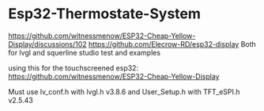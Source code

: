 # Esp32-Thermostate-System
https://github.com/witnessmenow/ESP32-Cheap-Yellow-Display/discussions/102
https://github.com/Elecrow-RD/esp32-display Both for lvgl and squerline studio test and examples

using this for the touchscreened esp32: https://github.com/witnessmenow/ESP32-Cheap-Yellow-Display

Must use lv_conf.h with lvgl.h v3.8.6 and User_Setup.h with TFT_eSPI.h v2.5.43
